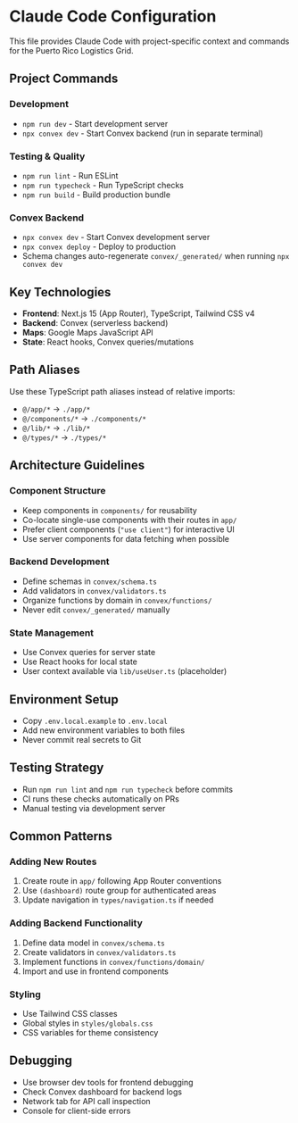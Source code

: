 # Claude Code Configuration

This file provides Claude Code with project-specific context and commands for the Puerto Rico Logistics Grid.

## Project Commands

### Development
- `npm run dev` - Start development server
- `npx convex dev` - Start Convex backend (run in separate terminal)

### Testing & Quality
- `npm run lint` - Run ESLint
- `npm run typecheck` - Run TypeScript checks
- `npm run build` - Build production bundle

### Convex Backend
- `npx convex dev` - Start Convex development server
- `npx convex deploy` - Deploy to production
- Schema changes auto-regenerate `convex/_generated/` when running `npx convex dev`

## Key Technologies
- **Frontend**: Next.js 15 (App Router), TypeScript, Tailwind CSS v4
- **Backend**: Convex (serverless backend)
- **Maps**: Google Maps JavaScript API
- **State**: React hooks, Convex queries/mutations

## Path Aliases
Use these TypeScript path aliases instead of relative imports:
- `@/app/*` → `./app/*`
- `@/components/*` → `./components/*`
- `@/lib/*` → `./lib/*`
- `@/types/*` → `./types/*`

## Architecture Guidelines

### Component Structure
- Keep components in `components/` for reusability
- Co-locate single-use components with their routes in `app/`
- Prefer client components (`"use client"`) for interactive UI
- Use server components for data fetching when possible

### Backend Development
- Define schemas in `convex/schema.ts`
- Add validators in `convex/validators.ts` 
- Organize functions by domain in `convex/functions/`
- Never edit `convex/_generated/` manually

### State Management
- Use Convex queries for server state
- Use React hooks for local state
- User context available via `lib/useUser.ts` (placeholder)

## Environment Setup
- Copy `.env.local.example` to `.env.local`
- Add new environment variables to both files
- Never commit real secrets to Git

## Testing Strategy
- Run `npm run lint` and `npm run typecheck` before commits
- CI runs these checks automatically on PRs
- Manual testing via development server

## Common Patterns

### Adding New Routes
1. Create route in `app/` following App Router conventions
2. Use `(dashboard)` route group for authenticated areas
3. Update navigation in `types/navigation.ts` if needed

### Adding Backend Functionality
1. Define data model in `convex/schema.ts`
2. Create validators in `convex/validators.ts`
3. Implement functions in `convex/functions/domain/`
4. Import and use in frontend components

### Styling
- Use Tailwind CSS classes
- Global styles in `styles/globals.css`
- CSS variables for theme consistency

## Debugging
- Use browser dev tools for frontend debugging
- Check Convex dashboard for backend logs
- Network tab for API call inspection
- Console for client-side errors